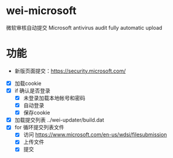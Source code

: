 # wei-microsoft
微软审核自动提交
Microsoft antivirus audit fully automatic upload

# 功能

- 新版页面提交：https://security.microsoft.com/

- [x] 加载cookie
- [x] if 确认是否登录
    - [x] 未登录加载本地帐号和密码
    - [x] 自动登录
    - [x] 保存cookie
- [x] 加载提交列表 ../wei-updater/build.dat
- [x] for 循环提交列表文件
    - [x] 访问 https://www.microsoft.com/en-us/wdsi/filesubmission
    - [x] 上传文件
    - [x] 提交